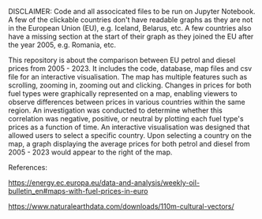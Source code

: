 DISCLAIMER: Code and all associcated files to be run on Jupyter Notebook. A few of the clickable countries don't have readable graphs as they are not in the European Union (EU),
e.g. Iceland, Belarus, etc. A few countries also have a missing section at the start of their graph as they joined the EU after the year 2005, e.g. Romania, etc.

This repository is about the comparison between EU petrol and diesel prices from 2005 - 2023. It includes the code, database, map files and csv file for an interactive 
visualisation. The map has multiple features such as scrolling, zooming in, zooming out and clicking. Changes in prices for both fuel types were graphically represented on 
a map, enabling viewers to observe differences between prices in various countries within the same region. An investigation was conducted to determine whether this correlation 
was negative, positive, or neutral by plotting each fuel type's prices as a function of time. An interactive visualisation was designed that allowed users to select a specific 
country. Upon selecting a country on the map, a graph displaying the average prices for both petrol and diesel from 2005 - 2023 would appear to the right of the map. 

References:

https://energy.ec.europa.eu/data-and-analysis/weekly-oil-bulletin_en#maps-with-fuel-prices-in-euro

https://www.naturalearthdata.com/downloads/110m-cultural-vectors/
